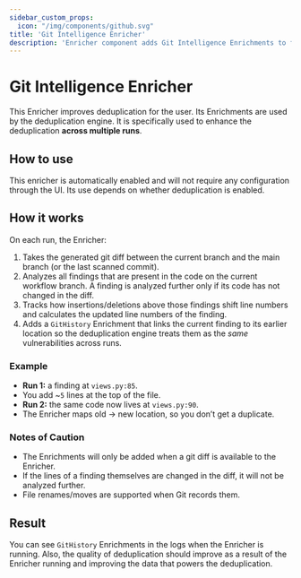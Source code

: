 ```yaml
---
sidebar_custom_props:
  icon: "/img/components/github.svg"
title: 'Git Intelligence Enricher'
description: 'Enricher component adds Git Intelligence Enrichments to findings, so they can be better deduplicated.'
---
```


# Git Intelligence Enricher

This Enricher improves deduplication for the user. Its Enrichments are used by the deduplication engine. It is specifically used to enhance the deduplication
**across multiple runs**.

## How to use

This enricher is automatically enabled and will not require any configuration through the UI. Its use depends on whether deduplication is enabled.

## How it works

On each run, the Enricher:

1. Takes the generated git diff between the current branch and the main branch (or the last scanned commit).
2. Analyzes all findings that are present in the code on the current workflow branch. A finding is analyzed further only if its code has not changed in the diff.
3. Tracks how insertions/deletions above those findings shift line numbers and calculates the updated line numbers of the finding.
4. Adds a
   `GitHistory` Enrichment that links the current finding to its earlier location so the deduplication engine treats them as the
   *same* vulnerabilities across runs.

### Example

* **Run 1:** a finding at `views.py:85`.
* You add \~`5` lines at the top of the file.
* **Run 2:** the same code now lives at `views.py:90`.
* The Enricher maps old → new location, so you don’t get a duplicate.

### Notes of Caution

* The Enrichments will only be added when a git diff is available to the Enricher.
* If the lines of a finding themselves are changed in the diff, it will not be analyzed further.
* File renames/moves are supported when Git records them.

## Result

You can see
`GitHistory` Enrichments in the logs when the Enricher is running. Also, the quality of deduplication should improve as a result of the Enricher running and improving the data that powers the deduplication.
